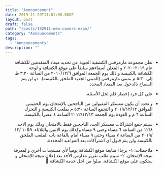 ```yaml
---
title: "Announcement"
date: 2019-11-29T11:01:00.068Z
layout: post
draft: false
path: "/posts/192911-new-comers-exam/"
category: "Announcements"
tags:
  - "Announcements"
description: ""
---
```


<div dir="rtl">

+ تعلن مجموعة مارمرقس الكشفية الجوية عن تحديد ميعاد المتقدمين للكشافة عام ٢٠١٩-٢٠٢٠ و المعلن أسماءهم سابقاً علي موقع الكشافة و لوحة الكشافة بالكنيسة و ذلك يوم الجمعة الموافق ٢٠١٠/١٢/٦ من الساعة ٣:٣٠ ظ إلي ٥:٣٠ م بمبني مارمرقس (المبني الجديد الملحق بالكنيسة). 
+و لن يتم السماح بالدخول بعد الميعاد المحدد      
+ علي كل فرد إحضار قلم لحل الأسئلة. 

+ و تحدد أن يكون معسكر المقبولين من الناجحين بالإمتحان يوم الخميس الموافق ٢٠١٩/١٢/١٢ و التجمع      الساعة ٥:٣٠ م بملعب الكنيسة و التحرك الساعة ٦ م و العودة يوم الجمعة ٢٠١٢/١٢/١٣ الساعة ٤ عصراً بالكنيسة. 
+ سيتم جمع اشتراكات معسكر الجدد الناجحين فقط بالامتحان وذلك يوم الاحد ١٢/٨ من الساعة ٦ مساء وحتى ٩ مساء وكذلك يوم الاثنين والثلاثاء.       ٩&١٠ /١٢ /٢٠١٩ من الساعة ٧ مساء وحتى ٩ مساء أمام بالقاعة باب الملعب  الملحق بالكنيسة ولن يتم قبول أي اشتراكات بعد المواعيد المحددة. 
+ ملاحظات:
١- برجاء متابعة موقع الكشافة يومياً لأي مستجدات أخري و لمعرفة نتيجة الإمتحان. 
٢- سيتم طلب تقرير مدارس الأحد بعد إعلان نتيجة الإمتحان و ستكون علي موقع الكشافة.
صلوا من اجل خدمة الكشافة 🙏
</div>